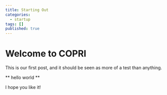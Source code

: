 ```yaml
---
title: Starting Out
categories:
  - startup
tags: []
published: true
---
```


# Welcome to COPRI

This is our first post, and it should be seen as more of a test than anything.

** hello world **

I hope you like it!
